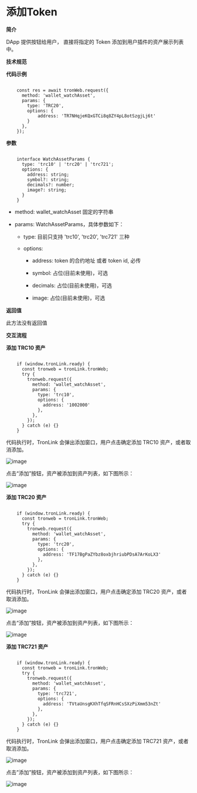# 添加Token
**简介**

DApp 提供按钮给用户， 直接将指定的 Token 添加到用户插件的资产展示列表中。

**技术规范**

**代码示例**

```shell

    const res = await tronWeb.request({
      method: 'wallet_watchAsset',
      params: {
        type: 'TRC20',
        options: {
            address: 'TR7NHqjeKQxGTCi8q8ZY4pL8otSzgjLj6t'
        }
      },
    });
```
**参数**

```shell

    interface WatchAssetParams {
      type: 'trc10' | 'trc20' | 'trc721';
      options: {
        address: string;
        symbol?: string;
        decimals?: number;
        image?: string;
      }
    }
```
  * method: wallet_watchAsset 固定的字符串

  * params: WatchAssetParams，具体参数如下：

    * type: 目前只支持 'trc10', 'trc20', 'trc721' 三种

    * options:

        * address: token 的合约地址 或者 token id, 必传

        * symbol: 占位(目前未使用)，可选

        * decimals: 占位(目前未使用)，可选

        * image: 占位(目前未使用)，可选

**返回值**

此方法没有返回值

**交互流程**

**添加 TRC10 资产**

```shell

    if (window.tronLink.ready) {
      const tronweb = tronLink.tronWeb;
      try {
        tronweb.request({
          method: 'wallet_watchAsset',
          params: {
            type: 'trc10',
            options: {
              address: '1002000'
            },
          },
        });
      } catch (e) {}
    }
```
代码执行时，TronLink 会弹出添加窗口，用户点击确定添加 TRC10 资产，或者取消添加。

![image](../../images/tronlink-wallet-extension_request-tronlink-extension_add-token_img_0.jpg)

点击“添加”按钮，资产被添加到资产列表，如下图所示：

![image](../../images/tronlink-wallet-extension_request-tronlink-extension_add-token_img_1.jpg)


**添加 TRC20 资产**

```shell

    if (window.tronLink.ready) {
      const tronweb = tronLink.tronWeb;
      try {
        tronweb.request({
          method: 'wallet_watchAsset',
          params: {
            type: 'trc20',
            options: {
              address: 'TF17BgPaZYbz8oxbjhriubPDsA7ArKoLX3'
            },
          },
        });
      } catch (e) {}
    }
```
代码执行时，TronLink 会弹出添加窗口，用户点击确定添加 TRC20 资产，或者取消添加。

![image](../../images/tronlink-wallet-extension_request-tronlink-extension_add-token_img_2.jpg)


点击“添加”按钮，资产被添加到资产列表，如下图所示：

![image](../../images/tronlink-wallet-extension_request-tronlink-extension_add-token_img_3.jpg)


**添加 TRC721 资产**

```shell

    if (window.tronLink.ready) {
      const tronweb = tronLink.tronWeb;
      try {
        tronweb.request({
          method: 'wallet_watchAsset',
          params: {
            type: 'trc721',
            options: {
              address: 'TVtaUnsgKXhTfqSFRnHCsSXzPiXmm53nZt'
            },
          },
        });
      } catch (e) {}
    }
```
代码执行时，TronLink 会弹出添加窗口，用户点击确定添加 TRC721 资产，或者取消添加。

![image](../../images/tronlink-wallet-extension_request-tronlink-extension_add-token_img_4.jpg)


点击”添加”按钮，资产被添加到资产列表，如下图所示：

![image](../../images/tronlink-wallet-extension_request-tronlink-extension_add-token_img_5.jpg)



